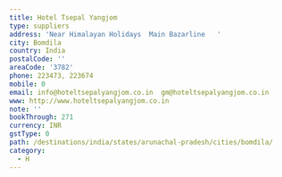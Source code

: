 ```yaml
---
title: Hotel Tsepal Yangjom
type: suppliers
address: 'Near Himalayan Holidays  Main Bazarline   '
city: Bomdila
country: India
postalCode: ''
areaCode: '3782'
phone: 223473, 223674
mobile: 0
email: info@hoteltsepalyangjom.co.in  gm@hoteltsepalyangjom.co.in
www: http://www.hoteltsepalyangjom.co.in
note: ''
bookThrough: 271
currency: INR
gstType: 0
path: /destinations/india/states/arunachal-pradesh/cities/bomdila/
category:
  - H
---
```


